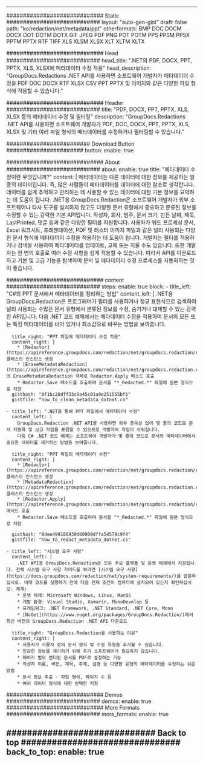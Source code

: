 
---
############################# Static ############################
layout: "auto-gen-gist" 
draft: false
path: "ko/redaction/net/metadata/ppt"
otherformats: BMP DOC DOCM DOCX DOT DOTM DOTX GIF JPEG PDF PNG POT POTM PPS PPSM PPSX PPTM PPTX RTF TIFF XLS XLSM XLSX XLT XLTM XLTX  

############################# Head ############################
head_title: ".NET의 PDF, DOCX, PPT, PPTX, XLS, XLSX에 메타데이터 수정 적용"
head_description: "GroupDocs.Redactions .NET API를 사용하면 소프트웨어 개발자가 메타데이터 수정을 PDF DOC DOCX RTF XLSX CSV PPT PPTX 및 이미지와 같은 다양한 파일 형식에 적용할 수 있습니다."

############################# Header ############################
title: "PDF, DOCX, PPT, PPTX, XLS, XLSX 등의 메타데이터 수정 및 필터링"
description: "GroupDocs.Redactions .NET API를 사용하면 소프트웨어 개발자가 PDF, DOC, DOCX, PPT, PPTX, XLS, XLSX 및 기타 여러 파일 형식의 메타데이터를 수정하거나 필터링할 수 있습니다."

######################### Download Button #######################
button:
    enable: true

############################# About ############################
about:
    enable: true
    title: "메타데이터 수정이란 무엇입니까?"
    content: |
        메타데이터는 다른 데이터에 대한 정보를 제공하는 일종의 데이터입니다. 즉, 많은 사람들이 메타데이터를 데이터에 대한 참조로 생각합니다. 데이터를 쉽게 추적하고 관리하는 데 사용할 수 있는 데이터에 대한 기본 정보를 요약하는 데 도움이 됩니다. .NET용 GroupDocs.Redaction은 소프트웨어 개발자가 외부 소프트웨어나 타사 도구를 설치하지 않고도 다양한 문서 유형에서 중요하고 분류된 정보를 수정할 수 있는 강력한 기본 API입니다. 작성자, 회사, 범주, 문서 크기, 만든 날짜, 제목, LastPrinted, 댓글 등과 같은 다양한 필터를 지원합니다. 사용자가 워드 프로세싱 문서, Excel 워크시트, 프레젠테이션, PDF 및 래스터 이미지 파일과 같은 널리 사용되는 다양한 문서 형식에 메타데이터 수정을 적용하는 데 도움이 됩니다. 개발자는 필터를 적용하거나 검색을 사용하여 메타데이터를 업데이트, 교체 또는 지울 수도 있습니다. 또한 개발자는 한 번의 호출로 여러 수정 사항을 쉽게 적용할 수 있습니다. 따라서 API를 다운로드하고 기본 및 고급 기능을 탐색하여 문서 및 메타데이터 수정 프로세스를 자동화하는 것이 좋습니다.

############################# content ############################
steps:
    enable: true
    block:
    - title_left: "C#의 PPT 문서에서 메타데이터를 정리하는 방법"
      content_left: |
        .NET용 GroupDocs.Redaction은 프로그래머가 필터를 사용하거나 정규 표현식으로 검색하여 널리 사용되는 수많은 문서 유형에서 분류된 정보를 수정, 숨기거나 대체할 수 있는 강력한 API입니다.
        다음 .NET 코드 예제에서는 메타데이터 수정을 적용하여 문서의 모든 또는 특정 메타데이터를 비어 있거나 최소값으로 바꾸는 방법을 보여줍니다.

      title_right: "PPT 파일에 메타데이터 수정 적용"
      content_right: |
        * [Redactor](https://apireference.groupdocs.com/redaction/net/groupdocs.redaction/redactor) 클래스의 인스턴스 생성
        * [EraseMetadataRedaction](https://apireference.groupdocs.com/redaction/net/groupdocs.redaction.redactions/erasemetadataredaction)의 EraseMetadataRedaction 객체로 Redactor.Apply 메소드 호출
        * Redactor.Save 메소드를 호출하여 문서를 "*_Redacted.*" 파일에 원본 형식으로 저장        
      gisthash: "8f1bc20dff33c9a45c01a9e251555bf1"
      gistfile: "how_to_clean_metadata_dotnet.cs"

    - title_left: ".NET을 통해 PPT 파일에서 메타데이터 수정"
      content_left: |
        GroupDocs.Redaction .NET API를 사용하면 외부 종속성 없이 몇 줄의 코드로 문서 자동화 및 보고 작업을 포함할 수 있으므로 개발자의 작업이 쉬워집니다.
        다음 C# .NET 코드 예제는 소프트웨어 개발자가 몇 줄의 코드로 문서의 메타데이터에서 중요한 데이터를 제거하는 방법을 보여줍니다.
        
      title_right: "PPT 파일의 메타데이터 수정"
      content_right: |
        * [Redactor](https://apireference.groupdocs.com/redaction/net/groupdocs.redaction/redactor) 클래스의 인스턴스 생성
        * [MetadataRedaction](https://apireference.groupdocs.com/redaction/net/groupdocs.redaction.redactions/metataredaction) 클래스의 인스턴스 생성
        * [Redactor.Apply](https://apireference.groupdocs.com/redaction/net/groupdocs.redaction/redactor/methods/apply/index) 메서드 호출 
        * Redactor.Save 메소드를 호출하여 문서를 "*_Redacted.*" 파일에 원본 형식으로 저장
        
      gisthash: "8dee499186930d60909dffa54579c9f4"
      gistfile: "how_to_redact_metadata_dotnet.cs"

    - title_left: "시스템 요구 사항"
      content_left: |
        .NET API용 GroupDocs.Redaction은 모든 주요 플랫폼 및 운영 체제에서 지원됩니다. 전체 시스템 요구 사항 가이드를 보려면 [시스템 요구 사항](https://docs.groupdocs.com/redaction/net/system-requirements/)을 방문하십시오. 아래 코드를 실행하기 전에 다음 전제 조건이 컴퓨터에 설치되어 있는지 확인하십시오. 체계:
        * 운영 체제: Microsoft Windows, Linux, MacOS
        * 개발 환경: Visual Studio, Xamarin, MonoDevelop 등
        * 프레임워크: .NET Framework, .NET Standard, .NET Core, Mono
        * [NuGet](https://www.nuget.org/packages/GroupDocs.Redaction/)에서 최신 버전의 GroupDocs.Redaction .NET API 다운로드
        
      title_right: "GroupDocs.Redaction을 사용하는 이유"
      content_right: |
        * 사용자가 사용자 정의 문서 형식 및 수정 유형을 추가할 수 있습니다.
        * 민감한 정보를 제거하기 위해 추가 소프트웨어가 필요하지 않습니다.
        * 페이지 범위 렌더링 문서를 PDF로 설정하는 기능
        * 작성자 이름, 버전, 제목, 주제, 설명 등 다양한 유형의 메타데이터를 수정하는 쉬운 방법
        * 문서 정보 추출 - 파일 형식, 페이지 수 등
        * 여러 데이터 형식에 대한 완벽한 지원

############################# Demos ############################
demos:
    enable: true
############################# More Formats ############################
more_formats:
    enable: true

############################# Back to top ###############################
back_to_top:
    enable: true
---